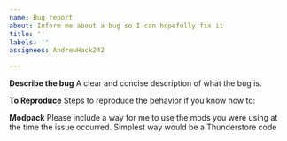 ```yaml
---
name: Bug report
about: Inform me about a bug so I can hopefully fix it
title: ''
labels: ''
assignees: AndrewHack242

---
```


**Describe the bug**
A clear and concise description of what the bug is.

**To Reproduce**
Steps to reproduce the behavior if you know how to:

**Modpack**
Please include a way for me to use the mods you were using at the time the issue occurred.
Simplest way would be a Thunderstore code
